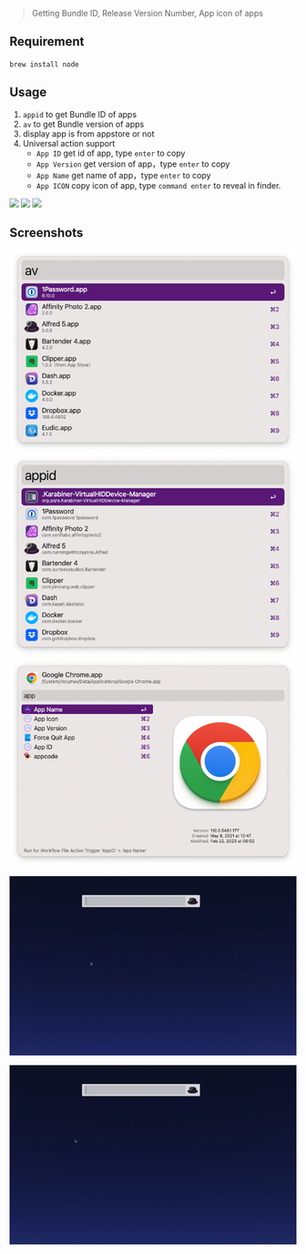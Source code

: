 > Getting Bundle ID, Release Version Number, App icon of apps

## Requirement

`brew install node`

## Usage

1. `appid` to get Bundle ID of apps
2. `av` to get Bundle version of apps
3. display app is from appstore or not
4. Universal action support
	- `App ID` get id of app, type `enter` to copy
	- `App Version` get version of app，type `enter` to copy
    - `App Name` get name of app，type `enter` to copy
    - `App ICON` copy icon of app, type `command enter` to reveal in finder.



![](https://img.shields.io/badge/version-v1.11-green?style=for-the-badge)
[![](https://img.shields.io/badge/download-click-blue?style=for-the-badge)](https://github.com/alanhe421/alfred-workflows/raw/master/appid/AppID.alfredworkflow)
[![](https://img.shields.io/badge/Install%20In%20Alfred-8A2BE2?style=for-the-badge)](https://alfred.app/workflows/alanhe/appid/install/)



<!-- more -->
## Screenshots
![](screenshots/screenshot1.png)
![](screenshots/screenshot2.png)
![](screenshots/screenshot3.png)

![](screenshots/appid.gif)

![](screenshots/appid_2.gif)
